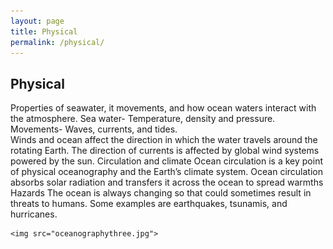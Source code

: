 ```yaml
---
layout: page
title: Physical
permalink: /physical/
---
```


<h2> Physical </h2>

Properties of seawater, it movements, and how ocean waters interact with the atmosphere. 
Sea water- Temperature, density and pressure.
Movements-  Waves, currents, and tides.   
    Winds and ocean affect the direction in which the water travels around the rotating Earth. 
    The direction of currents is affected by global wind systems powered by the sun. 
Circulation and climate 
    Ocean circulation is a key point of physical oceanography and the Earth’s climate system. 
    Ocean circulation absorbs solar radiation and transfers it across the ocean to spread warmths
Hazards 
    The ocean is always changing so that could sometimes result in threats to humans. 
    Some examples are earthquakes, tsunamis, and hurricanes. 
    
    <img src="oceanographythree.jpg">

